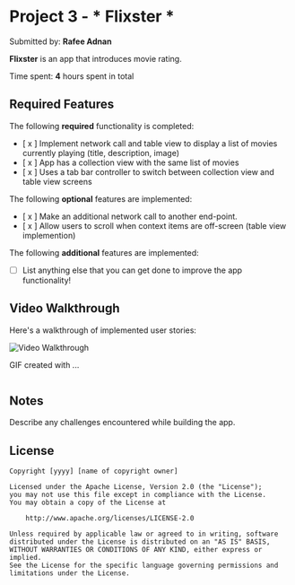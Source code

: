 # Project 3 - * Flixster *

Submitted by: **Rafee Adnan**

**Flixster** is an app that introduces movie rating.

Time spent: **4** hours spent in total

## Required Features

The following **required** functionality is completed:

- [ x ] Implement network call and table view to display a list of movies currently playing (title, description, image)
- [ x ] App has a collection view with the same list of movies
- [ x ] Uses a tab bar controller to switch between collection view and table view screens
 
The following **optional** features are implemented:

- [ x ] Make an additional network call to another end-point.	
- [ x ] Allow users to scroll when context items are off-screen (table view implemention)

The following **additional** features are implemented:

- [ ] List anything else that you can get done to improve the app functionality!

## Video Walkthrough

Here's a walkthrough of implemented user stories:

<img src='http://i.imgur.com/link/to/your/gif/file.gif' title='Video Walkthrough' width='' alt='Video Walkthrough' />

<!-- Replace this with whatever GIF tool you used! -->
GIF created with ...  
<!-- Recommended tools:
[Kap](https://getkap.co/) for macOS
[ScreenToGif](https://www.screentogif.com/) for Windows
[peek](https://github.com/phw/peek) for Linux. -->

![]()

## Notes

Describe any challenges encountered while building the app.

## License

    Copyright [yyyy] [name of copyright owner]

    Licensed under the Apache License, Version 2.0 (the "License");
    you may not use this file except in compliance with the License.
    You may obtain a copy of the License at

        http://www.apache.org/licenses/LICENSE-2.0

    Unless required by applicable law or agreed to in writing, software
    distributed under the License is distributed on an "AS IS" BASIS,
    WITHOUT WARRANTIES OR CONDITIONS OF ANY KIND, either express or implied.
    See the License for the specific language governing permissions and
    limitations under the License.
